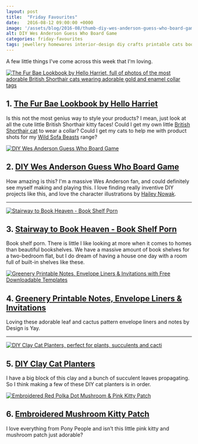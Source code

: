 ```yaml
---
layout: post
title:  "Friday Favourites"
date:   2016-08-12 09:00:00 +0000
image: '/assets/blog/2016-08/thumb-diy-wes-anderson-guess-who-board-game'
alt: DIY Wes Anderson Guess Who Board Game
categories: friday-favourites
tags: jewellery homewares interior-design diy crafts printable cats books embroidered-patch
---
```


<p class="intro">A few little things I've come across this week that I'm loving.</p>

<div class="row">
	<div class="col-md-6">
		<a href="http://helloharriet.com/fur-bae-lookbook" title="The Fur Bae Lookbook by Hello Harriet, full of photos of the most adorable British Shorthair cats wearing adorable gold and enamel collar tags"><img src="/assets/blog/2016-08/ff-fur-bae-lookbook.jpg" alt="The Fur Bae Lookbook by Hello Harriet, full of photos of the most adorable British Shorthair cats wearing adorable gold and enamel collar tags" title="The Fur Bae Lookbook by Hello Harriet, full of photos of the most adorable British Shorthair cats wearing adorable gold and enamel collar tags"></a>
		<h2>1. <a href="http://helloharriet.com/fur-bae-lookbook" title="The Fur Bae Lookbook by Hello Harriet, full of photos of the most adorable British Shorthair cats wearing adorable gold and enamel collar tags">The Fur Bae Lookbook by Hello Harriet</a></h2>
		<p>Is this not the most genius way to style your products? I mean, just look at all the cute little British Shorthair kitty faces! Could I get my own little <a href="https://www.instagram.com/p/BH5GaJXjgn2/" title="Monty on A Rose Cast's Instagram">British Shorthair cat</a> to wear a collar? Could I get my cats to help me with product shots for my <a href="/tag/wild-sofa-beasts/" title="Wild Sofa Beasts Product Range by A Rose Cast">Wild Sofa Beasts</a> range?</p>
	</div>
	<div class="col-md-6">
		<a href="http://lovelyindeed.com/diy-wes-anderson-guess-who-board-game/" title="DIY Wes Anderson Guess Who Board Game"><img src="/assets/blog/2016-08/ff-diy-wes-anderson-guess-who-board-game.jpg" alt="DIY Wes Anderson Guess Who Board Game" title="DIY Wes Anderson Guess Who Board Game"></a>
		<h2>2. <a href="http://lovelyindeed.com/diy-wes-anderson-guess-who-board-game/" title="DIY Wes Anderson Guess Who Board Game">DIY Wes Anderson Guess Who Board Game</a></h2>
		<p>How amazing is this? I'm a massive Wes Anderson fan, and could definitely see myself making and playing this.  I love finding really inventive DIY projects like this, and love the character illustrations by <a href="http://haileynowak.me">Hailey Nowak</a>.</p>
	</div>
</div>

* * *

<div class="row">
	<div class="col-md-6">
		<a href="http://www.sfgirlbybay.com/2016/08/09/stairway-to-book-heaven/" title="Stairway to Book Heaven - Book Shelf Porn"><img src="/assets/blog/2016-08/ff-stairway-to-book-heaven.jpg" alt="Stairway to Book Heaven - Book Shelf Porn" title="Stairway to Book Heaven - Book Shelf Porn"></a>
		<h2>3. <a href="http://www.sfgirlbybay.com/2016/08/09/stairway-to-book-heaven/" title="Stairway to Book Heaven - Book Shelf Porn">Stairway to Book Heaven - Book Shelf Porn</a></h2>
		<p>Book shelf porn. There is little I like looking at more when it comes to homes than beautiful bookshelves. We have a massive amount of book shelves for a two-bedroom flat, but I do dream of having a house one day with a room full of built-in shelves like these.</p>
	</div>
	<div class="col-md-6">
		<a href="http://www.designisyay.com/greenery-printable-envelope-liners-subtle-revelry/" title="Greenery Printable Notes, Envelope Liners &amp; Invitations with Free Downloadable Templates"><img src="/assets/blog/2016-08/ff-greenery-printable-envelope-liners.jpg" alt="Greenery Printable Notes, Envelope Liners &amp; Invitations with Free Downloadable Templates" title="Greenery Printable Notes, Envelope Liners &amp; Invitations with Free Downloadable Templates"></a>
		<h2>4. <a href="http://www.designisyay.com/greenery-printable-envelope-liners-subtle-revelry/" title="Greenery Printable Notes, Envelope Liners &amp; Invitations with Free Downloadable Templates">Greenery Printable Notes, Envelope Liners &amp; Invitations</a></h2>
		<p>Loving these adorable leaf and cactus pattern envelope liners and notes by Design is Yay.</p>
	</div>
</div>

* * *

<div class="row">
	<div class="col-md-6">
		<a href="http://www.designsponge.com/2016/08/diy-cat-planters.html" title="DIY Clay Cat Planters, perfect for plants, succulents and cacti"><img src="/assets/blog/2016-08/ff-diy-clay-cat-planters.jpg" alt="DIY Clay Cat Planters, perfect for plants, succulents and cacti" title="DIY Clay Cat Planters, perfect for plants, succulents and cacti"></a>
		<h2>5. <a href="http://www.designsponge.com/2016/08/diy-cat-planters.html" title="DIY Clay Cat Planters, perfect for plants, succulents and cacti">DIY Clay Cat Planters</a></h2>
		<p>I have a big block of this clay and a bunch of succulent leaves propagating. So I think making a few of these DIY cat planters is in order.</p>
	</div>
	<div class="col-md-6">
		<a href="https://www.ponypeople.nl/products/mushroom-kitty-patch" title="Embroidered Red Polka Dot Mushroom &amp; Pink Kitty Patch"><img src="/assets/blog/2016-08/ff-ponypeople-mushroom-kitty-patch.jpg" alt="Embroidered Red Polka Dot Mushroom &amp; Pink Kitty Patch" title="Embroidered Red Polka Dot Mushroom &amp; Pink Kitty Patch"></a>
		<h2>6. <a href="https://www.ponypeople.nl/products/mushroom-kitty-patch" title="Embroidered Red Polka Dot Mushroom &amp; Pink Kitty Patch">Embroidered Mushroom Kitty Patch</a></h2>
		<p>I love everything from Pony People and isn’t this little pink kitty and mushroom patch just adorable?</p>
	</div>
</div>